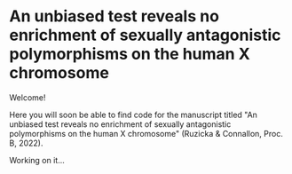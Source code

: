 #  An unbiased test reveals no enrichment of sexually antagonistic polymorphisms on the human X chromosome

Welcome!

Here you will soon be able to find code for the manuscript titled "An unbiased test reveals no enrichment of sexually antagonistic polymorphisms on the human X chromosome" (Ruzicka & Connallon, Proc. B, 2022).

Working on it...
